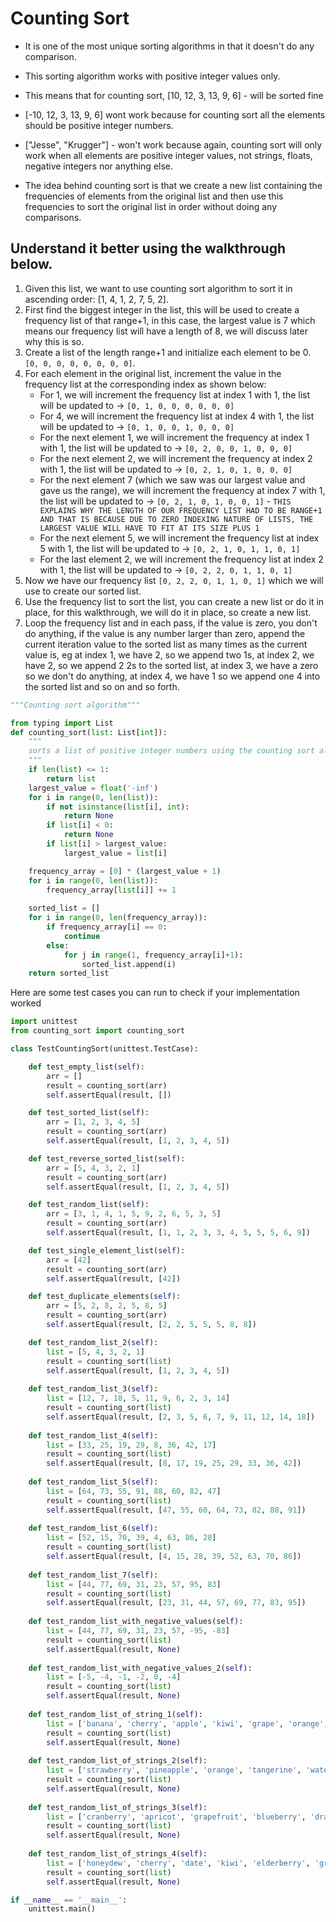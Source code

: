 # Counting Sort
- It is one of the most unique sorting algorithms in that it doesn't do any comparison.
- This sorting algorithm works with positive integer values only.
- This means that for counting sort, [10, 12, 3, 13, 9, 6] - will be sorted fine
- [-10, 12, 3, 13, 9, 6] wont work because for counting sort all the elements should be positive integer numbers.
- ["Jesse", "Krugger"] - won't work because again, counting sort will only work when all elements are positive integer values, not strings, floats, negative integers nor anything else.

- The idea behind counting sort is that we create a new list containing the frequencies of elements from the original list and then use this frequencies to sort the original list in order without doing any comparisons.

## Understand it better using the walkthrough below.
1. Given this list, we want to use counting sort algorithm to sort it in ascending order: [1, 4, 1, 2, 7, 5, 2].
1. First find the biggest integer in the list, this will be used to create a frequency list of that range+1, in this case, the largest value is 7 which means our frequency list will have a length of 8, we will discuss later why this is so.
1. Create a list of the length range+1 and initialize each element to be 0. ```[0, 0, 0, 0, 0, 0, 0, 0]```.
1. For each element in the original list, increment the value in the frequency list at the corresponding index as shown below:
    - For 1, we will increment the frequency list at index 1 with 1, the list will be updated to -> ```[0, 1, 0, 0, 0, 0, 0, 0]```
    - For 4, we will increment the frequency list at index 4 with 1, the list will be updated to -> ```[0, 1, 0, 0, 1, 0, 0, 0]```
    - For the next element 1, we  will increment the frequency at index 1 with 1, the list will be updated to -> ```[0, 2, 0, 0, 1, 0, 0, 0]```
    - For the next element 2, we will increment the frequency at index 2 with 1, the list will be updated to -> ```[0, 2, 1, 0, 1, 0, 0, 0]```
    - For the next element 7 (which we saw was our largest value and gave us the range), we will increment the frequency at index 7 with 1, the list will be updated to -> ```[0, 2, 1, 0, 1, 0, 0, 1]``` - ```THIS EXPLAINS WHY THE LENGTH OF OUR FREQUENCY LIST HAD TO BE RANGE+1 AND THAT IS BECAUSE DUE TO ZERO INDEXING NATURE OF LISTS, THE LARGEST VALUE WILL HAVE TO FIT AT ITS SIZE PLUS 1```
    - For the next element 5, we will increment the frequency list at index 5 with 1, the list will be updated to -> ```[0, 2, 1, 0, 1, 1, 0, 1]```
    - For the last element 2, we will increment the frequency list at index 2 with 1, the list will be updated to -> ```[0, 2, 2, 0, 1, 1, 0, 1]```
1. Now we have our frequency list ```[0, 2, 2, 0, 1, 1, 0, 1]``` which we will use to create our sorted list.
1. Use the frequency list to sort the list, you can create a new list or do it in place, for this walkthrough, we will do it in place, so create a new list.
1. Loop the frequency list and in each pass, if the value is zero, you don't do anything, if the value is any number larger than zero, append the current iteration value to the sorted list as many times as the current value is, eg at index 1, we have 2, so we append two 1s, at index 2, we have 2, so we append 2 2s to the sorted list, at index 3, we have a zero so we don't do anything, at index 4, we have 1 so we append one 4 into the sorted list and so on and so forth.

```python
"""Counting sort algorithm"""

from typing import List
def counting_sort(list: List[int]):
    """
    sorts a list of positive integer numbers using the counting sort algorithm
    """
    if len(list) <= 1:
        return list
    largest_value = float('-inf')
    for i in range(0, len(list)):
        if not isinstance(list[i], int):
            return None
        if list[i] < 0:
            return None
        if list[i] > largest_value:
            largest_value = list[i]

    frequency_array = [0] * (largest_value + 1)
    for i in range(0, len(list)):
        frequency_array[list[i]] += 1
    
    sorted_list = []
    for i in range(0, len(frequency_array)):
        if frequency_array[i] == 0:
            continue
        else:
            for j in range(1, frequency_array[i]+1):
                sorted_list.append(i)
    return sorted_list
```

Here are some test cases you can run to check if your implementation worked
```python
import unittest
from counting_sort import counting_sort

class TestCountingSort(unittest.TestCase):

    def test_empty_list(self):
        arr = []
        result = counting_sort(arr)
        self.assertEqual(result, [])

    def test_sorted_list(self):
        arr = [1, 2, 3, 4, 5]
        result = counting_sort(arr)
        self.assertEqual(result, [1, 2, 3, 4, 5])

    def test_reverse_sorted_list(self):
        arr = [5, 4, 3, 2, 1]
        result = counting_sort(arr)
        self.assertEqual(result, [1, 2, 3, 4, 5])

    def test_random_list(self):
        arr = [3, 1, 4, 1, 5, 9, 2, 6, 5, 3, 5]
        result = counting_sort(arr)
        self.assertEqual(result, [1, 1, 2, 3, 3, 4, 5, 5, 5, 6, 9])

    def test_single_element_list(self):
        arr = [42]
        result = counting_sort(arr)
        self.assertEqual(result, [42])

    def test_duplicate_elements(self):
        arr = [5, 2, 8, 2, 5, 8, 5]
        result = counting_sort(arr)
        self.assertEqual(result, [2, 2, 5, 5, 5, 8, 8])

    def test_random_list_2(self):
        list = [5, 4, 3, 2, 1]
        result = counting_sort(list)
        self.assertEqual(result, [1, 2, 3, 4, 5])
    
    def test_random_list_3(self):
        list = [12, 7, 18, 5, 11, 9, 6, 2, 3, 14]
        result = counting_sort(list)
        self.assertEqual(result, [2, 3, 5, 6, 7, 9, 11, 12, 14, 18])
    
    def test_random_list_4(self):
        list = [33, 25, 19, 29, 8, 36, 42, 17]
        result = counting_sort(list)
        self.assertEqual(result, [8, 17, 19, 25, 29, 33, 36, 42])
    
    def test_random_list_5(self):
        list = [64, 73, 55, 91, 88, 60, 82, 47]
        result = counting_sort(list)
        self.assertEqual(result, [47, 55, 60, 64, 73, 82, 88, 91])
    
    def test_random_list_6(self):
        list = [52, 15, 70, 39, 4, 63, 86, 28]
        result = counting_sort(list)
        self.assertEqual(result, [4, 15, 28, 39, 52, 63, 70, 86])
    
    def test_random_list_7(self):
        list = [44, 77, 69, 31, 23, 57, 95, 83]
        result = counting_sort(list)
        self.assertEqual(result, [23, 31, 44, 57, 69, 77, 83, 95])
    
    def test_random_list_with_negative_values(self):
        list = [44, 77, 69, 31, 23, 57, -95, -83]
        result = counting_sort(list)
        self.assertEqual(result, None)
    
    def test_random_list_with_negative_values_2(self):
        list = [-5, -4, -1, -2, 0, -4]
        result = counting_sort(list)
        self.assertEqual(result, None)
    
    def test_random_list_of_string_1(self):
        list = ['banana', 'cherry', 'apple', 'kiwi', 'grape', 'orange', 'pear', 'watermelon']
        result = counting_sort(list)
        self.assertEqual(result, None)
    
    def test_random_list_of_strings_2(self):
        list = ['strawberry', 'pineapple', 'orange', 'tangerine', 'watermelon', 'quince', 'raspberry']
        result = counting_sort(list)
        self.assertEqual(result, None)
    
    def test_random_list_of_strings_3(self):
        list = ['cranberry', 'apricot', 'grapefruit', 'blueberry', 'dragonfruit', 'fig']
        result = counting_sort(list)
        self.assertEqual(result, None)
    
    def test_random_list_of_strings_4(self):
        list = ['honeydew', 'cherry', 'date', 'kiwi', 'elderberry', 'grape', 'banana']
        result = counting_sort(list)
        self.assertEqual(result, None)

if __name__ == '__main__':
    unittest.main()
```
